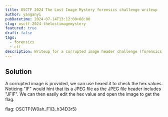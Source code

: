 ```yaml
---
title: OSCTF 2024 The Lost Image Mystery forensics challenge writeup
author: yanganyi
pubDatetime: 2024-07-14T13:12:00+08:00
slug: osctf-2024-thelostimagemystery
featured: true
draft: false
tags:
  - forensics
  - ctf
description: Writeup for a corrupted image header challenge (forensics) in OSCTF 2024
---
```



## Solution

A corrupted image is provided, we can use hexed.it to check the hex values. Noticing "IF" would hint that its a JPEG file as the JPEG file header includes "JFIF". We can then easily edit the hex value and open the image to get the flag.

flag: OSCTF{W0ah_F1l3_h34D3r5}